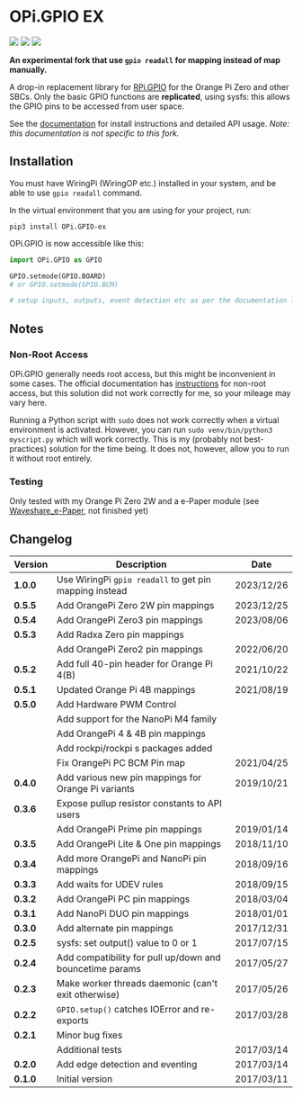 # OPi.GPIO EX

![](https://img.shields.io/pypi/pyversions/OPi.GPIO-ex.svg)
![](https://img.shields.io/pypi/v/OPi.GPIO-ex.svg)
![](https://img.shields.io/maintenance/yes/2024.svg)

**An experimental fork that use `gpio readall` for mapping instead of map manually.**

A drop-in replacement library for [RPi.GPIO](https://sourceforge.net/projects/raspberry-gpio-python) for the Orange Pi Zero and other SBCs.
Only the basic GPIO functions are **replicated**, using sysfs: this allows the GPIO pins to be accessed from user space.

See the [documentation](https://opi-gpio.readthedocs.io) for install instructions and detailed API usage.
*Note: this documentation is not specific to this fork.*

## Installation

You must have WiringPi (WiringOP etc.) installed in your system, and be able to use `gpio readall` command.

In the virtual environment that you are using for your project, run:

`pip3 install OPi.GPIO-ex`

OPi.GPIO is now accessible like this:
```python
import OPi.GPIO as GPIO

GPIO.setmode(GPIO.BOARD)
# or GPIO.setmode(GPIO.BCM)

# setup inputs, outputs, event detection etc as per the documentation linked above
```

## Notes

### Non-Root Access

OPi.GPIO generally needs root access, but this might be inconvenient in some cases. The official documentation has
[instructions](https://opi-gpio.readthedocs.io/en/latest/install.html#non-root-access) for non-root access, but this
solution did not work correctly for me, so your mileage may vary here.

Running a Python script with `sudo` does not work correctly when a virtual environment is activated. However,
you can run `sudo venv/bin/python3 myscript.py` which will work correctly. This is my (probably not best-practices)
solution for the time being. It does not, however, allow you to run it without root entirely.

### Testing

Only tested with my Orange Pi Zero 2W and a e-Paper module (see [Waveshare_e-Paper](https://github.com/zetaloop/Waveshare_e-Paper), not finished yet)

## Changelog

| Version   | Description                                              | Date       |
| --------- | -------------------------------------------------------- | ---------- |
| **1.0.0** | Use WiringPi `gpio readall` to get pin mapping instead   | 2023/12/26 |
| **0.5.5** | Add OrangePi Zero 2W pin mappings                        | 2023/12/25 |
| **0.5.4** | Add OrangePi Zero3 pin mappings                          | 2023/08/06 |
| **0.5.3** | Add Radxa Zero pin mappings                              |            |
|           | Add OrangePi Zero2 pin mappings                          | 2022/06/20 |
| **0.5.2** | Add full 40-pin header for Orange Pi 4(B)                | 2021/10/22 |
| **0.5.1** | Updated Orange Pi 4B mappings                            | 2021/08/19 |
| **0.5.0** | Add Hardware PWM Control                                 |            |
|           | Add support for the NanoPi M4 family                     |            |
|           | Add OrangePi 4 & 4B pin mappings                         |            |
|           | Add rockpi/rockpi s packages added                       |            |
|           | Fix OrangePi PC BCM Pin map                              | 2021/04/25 |
| **0.4.0** | Add various new pin mappings for Orange Pi variants      | 2019/10/21 |
| **0.3.6** | Expose pullup resistor constants to API users            |            |
|           | Add OrangePi Prime pin mappings                          | 2019/01/14 |
| **0.3.5** | Add OrangePi Lite & One pin mappings                     | 2018/11/10 |
| **0.3.4** | Add more OrangePi and NanoPi pin mappings                | 2018/09/16 |
| **0.3.3** | Add waits for UDEV rules                                 | 2018/09/15 |
| **0.3.2** | Add OrangePi PC pin mappings                             | 2018/03/04 |
| **0.3.1** | Add NanoPi DUO pin mappings                              | 2018/01/01 |
| **0.3.0** | Add alternate pin mappings                               | 2017/12/31 |
| **0.2.5** | sysfs: set output() value to 0 or 1                      | 2017/07/15 |
| **0.2.4** | Add compatibility for pull up/down and bouncetime params | 2017/05/27 |
| **0.2.3** | Make worker threads daemonic (can't exit otherwise)      | 2017/05/26 |
| **0.2.2** | ``GPIO.setup()`` catches IOError and re-exports          | 2017/03/28 |
| **0.2.1** | Minor bug fixes                                          |            |
|           | Additional tests                                         | 2017/03/14 |
| **0.2.0** | Add edge detection and eventing                          | 2017/03/14 |
| **0.1.0** | Initial version                                          | 2017/03/11 |
